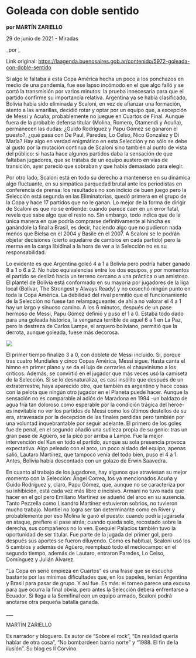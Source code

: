 # Goleada con doble sentido

**por MARTÍN ZARIELLO**

29 de junio de 2021 - Miradas

_por _

Link original: https://laagenda.buenosaires.gob.ar/contenido/5972-goleada-con-doble-sentido



Si algo le faltaba a esta Copa América hecha un poco a los ponchazos en medio de una pandemia, fue ese lapso incómodo en el que algo falló y se cortó la transmisión por varios minutos: la prueba innecesaria para que el partido confirme su importancia relativa. Argentina ya se había clasificado, Bolivia había sido eliminada y Scaloni, en vez de afianzar una formación, atento a las amarillas, decidió rotar y optar por un equipo que, a excepción de Messi y Acuña, probablemente no juegue en Cuartos de Final. Aunque fuera de la probable defensa titular (Molina, Romero, Otamendi y Acuña), permanecen las dudas: ¿Guido Rodríguez y Papu Gómez se ganaron el puesto?, ¿qué pasa con De Paul, Paredes, Lo Celso, Nico González y Di María? Hay algo en verdad enigmático en esta Selección y no sólo se debe al gusto por la mutación continua de Scaloni sino también al punto de vista del público: si hasta hace algunos partidos daba la sensación de que faltaban jugadores, que se trataba de un equipo austero en vías de transición, ayer pareció que sobraban y que había demasiado para elegir.




Por otro lado, Scaloni está en todo su derecho a mantenerse en su dinámica algo fluctuante, en su simpática parquedad brutal ante los periodistas en conferencia de prensa: los resultados no son indicio de buen juego pero la Selección está segunda en las Eliminatorias, quedó primera en el grupo de la Copa y hace 17 partidos que no le ganan. Lo mejor de la forma de dirigir de Scaloni es que no se entiende: cuando parece caer en un error fatal, revela que sabe algo que el resto no. Sin embargo, todo indica que de la única manera en que podría comprarse definitivamente al hincha es ganándole la final a Brasil, es decir, haciendo algo que no pudieron nada menos que Bielsa en el 2004 y Basile en el 2007. A Scaloni se le podrán objetar decisiones (cierto aquelarre de cambios en cada partido) pero la merma en la carga libidinal a la hora de ver a la Selección no es su responsabilidad.




Lo evidente es que Argentina goleó 4 a 1 a Bolivia pero podría haber ganado 8 a 1 o 6 a 2. No hubo equivalencias entre los dos equipos, y por momentos el partido se deslizó hacia un terreno cercano a una práctica o un amistoso. El plantel de Bolivia está conformado en su mayoría por jugadores de la liga local (Bolívar, The Strongest y Always Ready) y no cosechó ningún punto en toda la Copa América. La debilidad del rival permitió que el funcionamiento de la Selección no fuese tan relampagueante: de ahí a no valorar el 4 a 1 hay un largo y sinuoso camino. A los 6 minutos, después de un pase hermoso de Messi, Papu Gómez definió y puso el 1 a 0. Estaba todo dado para una goleada histórica, la venganza terrible de aquel 6 a 1 en La Paz, pero la destreza de Carlos Lampe, el arquero boliviano, permitió que la derrota, aunque goleada, fuese más decorosa.




[![](https://img.youtube.com/vi/YWbcdWaMl9Y/0.jpg)](https://www.youtube.com/watch?v=YWbcdWaMl9Y)




El primer tiempo finalizó 3 a 0, con doblete de Messi incluido. Sí, porque tras cuatro Mundiales y cinco Copas América, Messi sigue. Hasta canta el himno en primer plano y se da el lujo de cerrarles el chauvinismo a los críticos. Además, se convirtió en el jugador que más veces usó la camiseta de la Selección. Si se lo desnaturaliza, es casi insólito que después de un extraterrestre, haya aparecido otro, que también es argentino y hace cosas con la pelota que ningún otro jugador en el Planeta puede hacer. Aunque la sensación no es comparable al adiós de Maradona en 1994 -un baldazo de agua fría tan doloroso como esperable por la condición trágica del héroe- es inevitable no ver los partidos de Messi como los últimos destellos de su era, atravesada por la decepción de las finales perdidas pero también por una voluntad inquebrantable por seguir adelante. El primero de los goles fue de penal, en el segundo añadió una sutileza propia de su genio: tras un gran pase de Agüero, se la picó por arriba a Lampe. Fue la mejor intervención del Kun en todo el partido, aunque su sola presencia provoca expectativa. Algo peleado con el arco, un poco aislado del equipo, apenas salió, Lautaro Martínez, que tampoco venía del todo bien, puso el 4 a 1. Antes, Bolivia había descontado con un golazo de Erwin Saavedra.




En cuanto al trabajo de los jugadores, hay algunos que atraviesan su mejor momento con la Selección: Ángel Correa, los ya mencionados Acuña y Guido Rodríguez y, claro, Papu Gómez, que, aunque no se caracteriza por su inhibición, está cada vez más libre e incisivo. Armani no tuvo nada que hacer en el gol pero Emiliano Martínez se adueñó del arco en su ausencia. Tanto Pezzella como Lisandro Martínez estuvieron sobrios, no tuvieron mucho trabajo. Montiel no logra ser tan determinante como en River y probablemente por eso Molina le ganó el puesto: cuando podría jugársela en ataque, prefiere el pase atrás; cuando queda solo, recostado sobre la derecha, sus compañeros no lo ven. Exequiel Palacios también tuvo la oportunidad de ser titular. Fue parte de la jugada del primer gol, pero después sus aportes se fueron diluyendo. Como es habitual, Scaloni usó los 5 cambios y además de Agüero, reemplazó todo el mediocampo: en el segundo tiempo, además de Lautaro, entraron Paredes, Lo Celso, Domínguez y Julián Álvarez.




“La Copa en serio empieza en Cuartos” es una frase que se escuchó bastante por las mínimas dificultades que, en los papeles, tenían Argentina y Brasil para pasar de grupo. Y así fue. Es más: el torneo parece una excusa para que ocurra la final obvia, pero antes la Selección deberá enfrentarse a Ecuador. Si llega a la Semifinal con un equipo armado, Scaloni podrá anotarse otra pequeña batalla ganada.




\_\_\_




MARTÍN ZARIELLO




Es narrador y bloguero. Es autor de “Sobre el rock”, “En realidad quería hablar de otra cosa”, “No bombardeen barrio norte” y “1988. El fin de la ilusión”. Su blog es Il Corvino.



